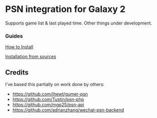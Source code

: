 # PSN integration for Galaxy 2

Supports game list & last played time. Other things under development.

### Guides

[How to Install](https://github.com/toptaran/galaxy-integration-psn/blob/master/howto/INSTALL.md)

[Installation from sources](https://github.com/toptaran/galaxy-integration-psn/blob/master/howto/INSTALL_FROM_SOURCES.md)

## Credits

I've based this partially on work done by others:
* https://github.com/jhewt/gumer-psn
* https://github.com/Tustin/psn-php
* https://github.com/mgp25/psn-api
* https://github.com/adrianzhang/wechat-psn-backend